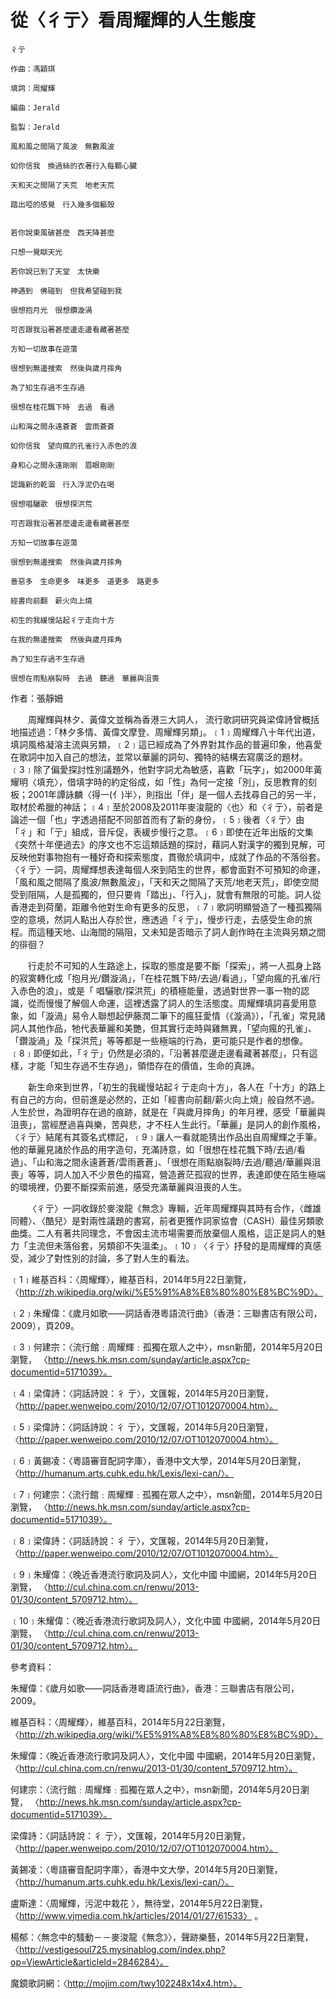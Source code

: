 # 從〈彳亍〉看周耀輝的人生態度
```
彳亍

作曲：馮穎琪

填詞：周耀輝

編曲：Jerald

監製：Jerald

風和風之間隔了風波　無數風波

如你信我　換過絲的衣著行入每顆心臟

天和天之間隔了天荒　地老天荒

踏出啞的感覺　行入幾多個軀殼


若你說東風破甚麼　西天降甚麼

只想一覺瞓天光

若你說已到了天堂　太快樂

神遇到　佛碰到　但我希望碰到我

很想抱月光　很想鑽漩渦

可否跟我沿著甚麼邊走邊看藏著甚麼

方知一切故事在遊蕩

很想到無邊搜索　然後與歲月摔角

為了知生存過不生存過

很想在桂花飄下時　去過　看過

山和海之間永遠蒼蒼　雲雨蒼蒼

如你信我　望向瘋的孔雀行入赤色的浪

身和心之間永遠剛剛　眉眼剛剛

認識新的乾涸　行入浮泥仍在喝

很想唱驪歌　很想探洪荒

可否跟我沿著甚麼邊走邊看藏著甚麼

方知一切故事在遊蕩

很想到無邊搜索　然後與歲月摔角

善惡多　生命更多　味更多　道更多　路更多

經書向前翻　薪火向上燒

初生的我緩慢站起彳亍走向十方

在我的無邊搜索　然後與歲月摔角

為了知生存過不生存過

很想在雨點崩裂時　去過　聽過　華麗與沮喪

```
作者：張靜姍

&emsp;&emsp;周耀輝與林夕、黃偉文並稱為香港三大詞人， 流行歌詞研究員梁偉詩曾概括地描述過：「林夕多情、黃偉文摩登、周耀輝另類」。﹝1﹞周耀輝八十年代出道，填詞風格凝溶主流與另類，﹝2﹞這已經成為了外界對其作品的普遍印象，他喜愛在歌詞中加入自己的想法，並常以華麗的詞句、獨特的結構去寫廣泛的題材。﹝3﹞除了偏愛探討性別議題外，他對字詞尤為敏感，喜歡「玩字」，如2000年黃耀明〈填充〉，借填字時的約定俗成，如「性」為何一定接「別」，反思教育的刻板；2001年譚詠麟〈得一(亻)半〉，則指出「伴」是一個人去找尋自己的另一半，取材於希臘的神話；﹝4﹞至於2008及2011年麥浚龍的〈也〉和〈彳亍〉，前者是論述一個「也」字透過搭配不同部首而有了新的身份，﹝5﹞後者〈彳亍〉由「彳」和「亍」組成，音斥促，表緩步慢行之意。﹝6﹞即使在近年出版的文集《突然十年便過去》的序文也不忘這類話題的探討，藉詞人對漢字的獨到見解，可反映他對事物抱有一種好奇和探索態度，貫徹於填詞中，成就了作品的不落俗套。
〈彳亍〉一詞，周耀輝想表達每個人來到陌生的世界，都會面對不可預知的命運，「風和風之間隔了風波/無數風波」，「天和天之間隔了天荒/地老天荒」，即使空間受到阻隔，人是孤獨的，但只要肯「踏出」、「行入」，就會有無限的可能。詞人從香港走到荷蘭，距離令他對生命有更多的反思，﹝7﹞歌詞明顯營造了一種孤獨隔空的意境，然詞人點出人存於世，應透過「彳亍」，慢步行走，去感受生命的旅程。而這種天地、山海間的隔阻，又未知是否暗示了詞人創作時在主流與另類之間的徘徊？


 &emsp;&emsp;行走於不可知的人生路途上，採取的態度是要不斷「探索」，將一人孤身上路的寂寞轉化成「抱月光/鑽漩渦」，「在桂花飄下時/去過/看過」，「望向瘋的孔雀/行入赤色的浪」，或是「 唱驪歌/探洪荒」的積極能量，透過對世界一事一物的認識，從而慢慢了解個人命運，這裡透露了詞人的生活態度。周耀輝填詞喜愛用意象，如「漩渦」易令人聯想起伊藤潤二筆下的瘋狂愛情（《漩渦》），「孔雀」常見諸詞人其他作品，牠代表華麗和美艷，但其實行走時與雞無異，「望向瘋的孔雀」、「鑽漩渦」及「探洪荒」等等都是一些極端的行為，更可能只是作者的想像。﹝8﹞即便如此，「彳亍」仍然是必須的，「沿著甚麼邊走邊看藏著甚麼」，只有這樣，才能「知生存過不生存過」，領悟存在的價值，生命的真諦。

 &emsp;&emsp;新生命來到世界，「初生的我緩慢站起彳亍走向十方」，各人在「十方」的路上有自己的方向，但前進是必然的，正如「經書向前翻/薪火向上燒」般自然不過。人生於世，為證明存在過的痕跡，就是在「與歲月摔角」的年月裡，感受「華麗與沮喪」，當經歷過喜與樂，苦與悲，才不枉人生此行。「華麗」是詞人的創作風格，〈彳亍〉結尾有其簽名式標記，﹝9﹞讓人一看就能猜出作品出自周耀輝之手筆。他的華麗見諸於作品的用字造句，充滿詩意，如「很想在桂花飄下時/去過/看過」、「山和海之間永遠蒼蒼/雲雨蒼蒼」、「很想在雨點崩裂時/去過/聽過/華麗與沮喪」等等，詞人加入不少景色的描寫，營造蒼茫孤寂的世界，表達即使在陌生極端的環境裡，仍要不斷探索前進，感受充滿華麗與沮喪的人生。

 &emsp;&emsp;〈彳亍〉一詞收錄於麥浚龍《無念》專輯，近年周耀輝與其時有合作，〈雌雄同體〉、〈酷兒〉是對兩性議題的書寫，前者更獲作詞家協會（CASH）最佳另類歌曲獎。二人有著共同理念，不會因主流市場需要而放棄個人風格，這正是詞人的魅力「主流但未落俗套，另類卻不失溫柔」。﹝10﹞〈彳亍〉抒發的是周耀輝的真感受，減少了對性別的討論，多了對人生的看法。


﹝1﹞維基百科：〈周耀輝〉，維基百科，2014年5月22日瀏覽， 〈http://zh.wikipedia.org/wiki/%E5%91%A8%E8%80%80%E8%BC%9D〉。

﹝2﹞朱耀偉：《歲月如歌——詞話香港粵語流行曲》（香港：三聯書店有限公司，2009），頁209。

﹝3﹞何建宗：〈流行館﹕周耀輝﹕孤獨在眾人之中〉，msn新聞，2014年5月20日瀏覽，
 〈http://news.hk.msn.com/sunday/article.aspx?cp-documentid=5171039〉。

﹝4﹞梁偉詩：〈詞話詩說：彳 亍〉，文匯報，2014年5月20日瀏覽，
 〈http://paper.wenweipo.com/2010/12/07/OT1012070004.htm〉。

﹝5﹞梁偉詩：〈詞話詩說：彳 亍〉，文匯報，2014年5月20日瀏覽，
 〈http://paper.wenweipo.com/2010/12/07/OT1012070004.htm〉。

﹝6﹞黃錫凌：〈粵語審音配詞字庫〉，香港中文大學，2014年5月20日瀏覽，
 〈http://humanum.arts.cuhk.edu.hk/Lexis/lexi-can/〉。

﹝7﹞何建宗：〈流行館﹕周耀輝﹕孤獨在眾人之中〉，msn新聞，2014年5月20日瀏覽，
 〈http://news.hk.msn.com/sunday/article.aspx?cp-documentid=5171039〉。

﹝8﹞梁偉詩：〈詞話詩說：彳 亍〉，文匯報，2014年5月20日瀏覽，
〈http://paper.wenweipo.com/2010/12/07/OT1012070004.htm〉。

﹝9﹞朱耀偉：〈晚近香港流行歌詞及詞人〉，文化中國 中國網，2014年5月20日瀏覽，
 〈http://cul.china.com.cn/renwu/2013-01/30/content_5709712.htm〉。

﹝10﹞朱耀偉：〈晚近香港流行歌詞及詞人〉，文化中國 中國網，2014年5月20日瀏覽，
 〈http://cul.china.com.cn/renwu/2013-01/30/content_5709712.htm〉。




參考資料：

朱耀偉：《歲月如歌——詞話香港粵語流行曲》，香港：三聯書店有限公司，2009。

 維基百科：〈周耀輝〉，維基百科，2014年5月22日瀏覽，
〈http://zh.wikipedia.org/wiki/%E5%91%A8%E8%80%80%E8%BC%9D〉。

 朱耀偉：〈晚近香港流行歌詞及詞人〉，文化中國 中國網，2014年5月20日瀏覽，
〈http://cul.china.com.cn/renwu/2013-01/30/content_5709712.htm〉。

 何建宗：〈流行館﹕周耀輝﹕孤獨在眾人之中〉，msn新聞，2014年5月20日瀏覽，
〈http://news.hk.msn.com/sunday/article.aspx?cp-documentid=5171039〉。

 梁偉詩：〈詞話詩說：彳 亍〉，文匯報，2014年5月20日瀏覽，
〈http://paper.wenweipo.com/2010/12/07/OT1012070004.htm〉。

 黃錫凌：〈粵語審音配詞字庫〉，香港中文大學，2014年5月20日瀏覽，
〈http://humanum.arts.cuhk.edu.hk/Lexis/lexi-can/〉。

盧斯達：〈周耀輝，污泥中栽花 〉，無待堂，2014年5月22日瀏覽，
〈http://www.vjmedia.com.hk/articles/2014/01/27/61533〉 。

楊郁：〈無念中的騷動－－麥浚龍《無念》〉，聲跡樂藝，2014年5月22日瀏覽，
〈http://vestigesoul725.mysinablog.com/index.php?op=ViewArticle&articleId=2846284〉。

魔鏡歌詞網：〈http://mojim.com/twy102248x14x4.htm〉。
